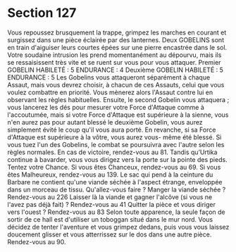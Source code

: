 # Section 127

Vous repoussez brusquement la trappe, grimpez les marches en courant et surgissez dans
une pièce éclairée par des lanternes. Deux GOBELINS sont en train d'aiguiser leurs
courtes épées sur une pierre encastrée dans le sol. Votre soudaine intrusion les prend
momentanément au dépourvu, mais ils se ressaisissent très vite et se ruent sur vous pour
vous attaquer.
Premier GOBELIN
HABILETÉ : 5 ENDURANCE : 4
Deuxième GOBELIN
HABILETÉ : 5 ENDURANCE : 5
Les Gobelins vous attaqueront séparément à chaque Assaut, mais vous devrez choisir, à
chacun de ces Assauts, celui que vous voulez combattre en priorité. Vous mènerez alors
l'Assaut contre lui en observant les règles habituelles. Ensuite, le second Gobelin vous
attaquera ; vous lancerez les dés pour mesurer votre Force d'Attaque comme à
l'accoutumée, mais si votre Force d'Attaque est supérieure à la sienne, vous n'en aurez pas
pour autant blessé le deuxième Gobelin, vous aurez simplement évité le coup qu'il vous
aura porté. En revanche, si sa Force d'Attaque est supérieure à la vôtre, vous aurez vous-
même été blessé. Si vous tuez l'un des Gobelins, le combat se poursuivra avec l'autre
selon les règles normales. En cas de victoire, rendez-vous au 81.
Tandis qu’Urtika continue à bavarder, vous vous dirigez vers la porte sur la pointe des
pieds. Tentez votre Chance. Si vous êtes Chanceux, rendez-vous au 69. Si vous êtes
Malheureux, rendez-vous au 139.
Le sac qui pend à la ceinture du Barbare ne contient qu'une viande séchée à l'aspect
étrange, enveloppée dans un morceau de tissu. Qu'allez-vous faire ?
Manger la viande séchée ?
Rendez-vous au 226
Laisser là la viande et gagner l'alcôve (si vous ne l'avez pas déjà fait) ?
Rendez-vous au 41
Quitter la pièce et vous diriger vers l'ouest ?
Rendez-vous au 83
Selon toute apparence, la seule façon de sortir de ce hall est d'utiliser un toboggan situé
dans le mur nord. Vous décidez de tenter l'aventure et vous grimpez dedans, puis vous
vous laissez doucement glisser et vous atterrissez sur le dos dans une autre pièce.
Rendez-vous au 90.